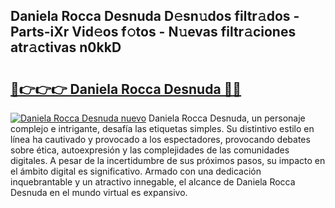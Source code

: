 ## Daniela Rocca Desnuda D𝚎sn𝚞dos filtr𝚊dos - Parts-iXr Vid𝚎os f𝚘tos - N𝚞evas filtr𝚊ciones atr𝚊ctivas n0kkD

# <h2><a href="http://mb3ymh.tromn.icu/?c=Daniela+Rocca+Desnuda">🔗👉👉👉 Daniela Rocca Desnuda 🔗🔗</a></h2>

[![Daniela Rocca Desnuda nuevo](https://i.imgur.com/pEAQMta.gif)](http://mb3ymh.tromn.icu/?c=Daniela+Rocca+Desnuda)
Daniela Rocca Desnuda, un personaje complejo e intrigante, desafía las etiquetas simples. Su distintivo estilo en línea ha cautivado y provocado a los espectadores, provocando debates sobre ética, autoexpresión y las complejidades de las comunidades digitales. A pesar de la incertidumbre de sus próximos pasos, su impacto en el ámbito digital es significativo. Armado con una dedicación inquebrantable y un atractivo innegable, el alcance de Daniela Rocca Desnuda en el mundo virtual es expansivo.
